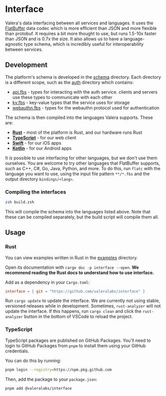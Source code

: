# Interface

Valera's data interfacing between all services and languages. It uses the
[FlatBuffer](https://github.com/google/flatbuffers) data codec which is more
efficient than JSON and more flexible than protobuf. It requires a bit more
thought to use, but runs 1.5-10x faster than JSON and is 0.7x the size. It also
allows us to have a language-agnostic type schema, which is incredibly useful for
interoperability between services.

## Development

The platform's schema is developed in the [schema](schema) directory. Each directory
is a different scope, such as the [auth](schema/auth) directory which contains:

- [api.fbs](schema/auth/api.fbs) - types for interacting with the auth service. clients and servers
  use these types to communicate with each other
- [kv.fbs](schema/auth/kv.fbs) - key-value types that the service uses for storage
- [webauthn.fbs](schema/auth/webauthn.fbs) - types for the webauthn protocol used for authentication

The schema is then compiled into the languages Valera supports. These are:

- **[Rust](bindings/rs)** - most of the platform is Rust, and our hardware runs Rust
- **[TypeScript](bindings/ts)** - for our web client
- **[Swift](bindings/swift)** - for our iOS apps
- **[Kotlin](bindings/kt)** - for our Android apps

It _is_ possible to use interfacing for other languages, but we don't use them
ourselves. You are welcome to try other languages that FlatBuffer supports, such
as C++, C#, Go, Java, Python, and more. To do this, run `flatc` with the language
you want to use, using the input file pattern `**/*.fbs` and the output directory
`bindings/<lang>`.

### Compiling the interfaces

```zsh
zsh build.zsh
```

This will compile the schema into the languages listed above. Note that these can
be compiled separately, but the build script will compile them all.

## Usage

### Rust

You can view examples written in Rust in the [examples](examples) directory.

Open its documentation with `cargo doc -p interface --open`. **We recommend reading the Rust docs to understand how to use interface.**

Add as a dependency in your `Cargo.toml`:

```toml
interface = { git = "https://github.com/valeralabs/interface" }
```

Run `cargo update` to update the interface. We are currently not using stable,
versioned releases while in development. Sometimes, `rust-analyzer` will not
update the interface. If this happens, run `cargo clean` and click the `rust-analyzer`
button in the bottom of VSCode to reload the project.

### TypeScript

TypeScript packages are published on GitHub Packages. You'll need to login to
GitHub Packages from `pnpm` to install them using your GitHub credentials.

You can do this by running:

```zsh
pnpm login --registry=https://npm.pkg.github.com
```

Then, add the package to your `package.json`:

```zsh
pnpm add @valeralabs/interface
```
